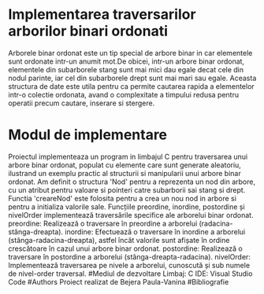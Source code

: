 # Implementarea traversarilor arborilor binari ordonati
Arborele binar ordonat este un tip special de arbore binar in car elementele sunt ordonate intr-un anumit mot.De obicei, intr-un arbore binar ordonat, elementele din subarborele stang sunt mai mici dau egale decat cele din nodul parinte, iar cel din subarborele drept sunt mai mari sau egale. Aceasta structura de date este utila pentru ca permite cautarea rapida a elementelor intr-o colectie ordonata, avand o complexitate a timpului redusa pentru operatii precum cautare, inserare si stergere. 
# Modul de implementare
  Proiectul implementeaza un program in limbajul C pentru traversarea unui arbore binar ordonat, populat cu elemente care sunt generate aleatoriu, ilustrand un exemplu practic al structurii si manipularii unui arbore binar ordonat.
Am definit o structura 'Nod' pentru a reprezenta un nod din arbore, cu un atribut pentru valoare si pointeri catre subarborii sai stang si drept.
  Functia 'creareNod' este folosita pentru a crea un nou nod in arbore si pentru a initializa valorile sale.
  Funcțiile preordine, inordine, postordine și nivelOrder implementează traversările specifice ale arborelui binar ordonat.
preordine: Realizează o traversare în preordine a arborelui (radacina-stânga-dreapta).
inordine: Efectuează o traversare în inordine a arborelui (stânga-radacina-dreapta), astfel încât valorile sunt afișate în ordine crescătoare în cazul unui arbore binar ordonat.
postordine: Realizează o traversare în postordine a arborelui (stânga-dreapta-radacina).
nivelOrder: Implementează traversarea pe nivele a arborelui, cunoscută și sub numele de nivel-order traversal.
#Mediul de dezvoltare
Limbaj: C 
IDE: Visual Studio Code
#Authors
Proiect realizat de Bejera Paula-Vanina
#Bibliografie
